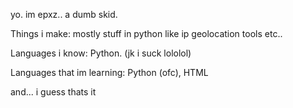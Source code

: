 yo. im epxz.. a dumb skid.

Things i make:
mostly stuff in python like ip geolocation tools etc..

Languages i know:
Python. (jk i suck lololol)

Languages that im learning:
Python (ofc), HTML

and... i guess thats it
